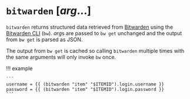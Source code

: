 # `bitwarden` [*arg*...]

`bitwarden` returns structured data retrieved from
[Bitwarden](https://bitwarden.com) using the [Bitwarden
CLI](https://bitwarden.com/help/cli) (`bw`). *arg*s are passed to `bw get`
unchanged and the output from `bw get` is parsed as JSON.

The output from `bw get` is cached so calling `bitwarden` multiple times with
the same arguments will only invoke `bw` once.

!!! example

    ```
    username = {{ (bitwarden "item" "$ITEMID").login.username }}
    password = {{ (bitwarden "item" "$ITEMID").login.password }}
    ```
